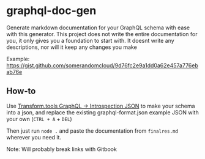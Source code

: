 # graphql-doc-gen
 
Generate markdown documentation for your GraphQL schema with ease with this generator. This project does not write the entire documentation for you, it only gives you a foundation to start with. It doesnt write any descriptions, nor will it keep any changes you make

Example: https://gist.github.com/somerandomcloud/9d76fc2e9a1dd0a62e457a776ebab76e

## How-to

Use [Transform.tools GraphQL -> Introspection JSON](https://transform.tools/graphql-to-introspection-json) to make your schema into a json, and replace the existing graphql-format.json example JSON with your own (`CTRL + A` + `DEL`)

Then just run `node .` and paste the documentation from `finalres.md` wherever you need it.

Note: Will probably break links with Gitbook
